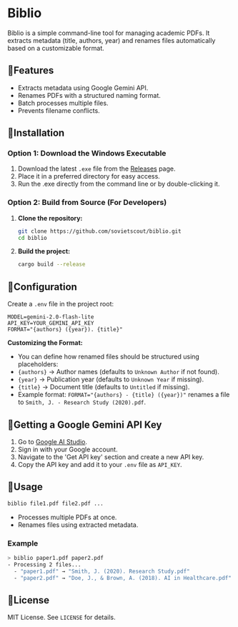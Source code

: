# Biblio
Biblio is a simple command-line tool for managing academic PDFs. It extracts metadata (title, authors, year) and renames files automatically based on a customizable format.

## 🚀Features
- Extracts metadata using Google Gemini API.
- Renames PDFs with a structured naming format.
- Batch processes multiple files.
- Prevents filename conflicts.

## 🔧Installation

### Option 1: Download the Windows Executable
1. Download the latest `.exe` file from the [Releases](https://github.com/sovietscout/biblio/releases/tag/v1.1) page.
2. Place it in a preferred directory for easy access.
3. Run the .exe directly from the command line or by double-clicking it.

### Option 2: Build from Source (For Developers)
1. **Clone the repository:**
   ```sh
   git clone https://github.com/sovietscout/biblio.git
   cd biblio
   ```
2. **Build the project:**
   ```sh
   cargo build --release
   ```

## 📄Configuration
Create a `.env` file in the project root:
```properties
MODEL=gemini-2.0-flash-lite
API_KEY=YOUR_GEMINI_API_KEY
FORMAT="{authors} ({year}). {title}"
```
**Customizing the Format:**
- You can define how renamed files should be structured using placeholders:
 - `{authors}` → Author names (defaults to `Unknown Author` if not found).
 - `{year}` → Publication year (defaults to `Unknown Year` if missing).
 - `{title}` → Document title (defaults to `Untitled` if missing).
- Example format: `FORMAT="{authors} - {title} ({year})"` renames a file to `Smith, J. - Research Study (2020).pdf`.

## 🔑Getting a Google Gemini API Key
1. Go to [Google AI Studio](https://aistudio.google.com/).
2. Sign in with your Google account.
3. Navigate to the 'Get API key' section and create a new API key.
4. Copy the API key and add it to your `.env` file as `API_KEY`.

## 📂Usage
```sh
biblio file1.pdf file2.pdf ...
```
- Processes multiple PDFs at once.
- Renames files using extracted metadata.

### Example
```sh
> biblio paper1.pdf paper2.pdf
- Processing 2 files...
  - "paper1.pdf" → "Smith, J. (2020). Research Study.pdf"
  - "paper2.pdf" → "Doe, J., & Brown, A. (2018). AI in Healthcare.pdf"
```

## 📜License
MIT License. See `LICENSE` for details.

